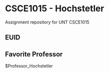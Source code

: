 # CSCE1015 - Hochstetler
Assignment repository for UNT CSCE1015
## EUID

## Favorite Professor
$Professor_Hochstetler
